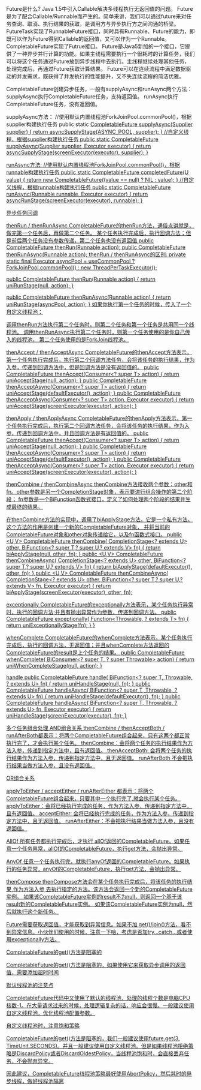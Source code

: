 Future是什么?
Java 1.5中引入Callable解决多线程执行无返回值的问题。
Future是为了配合Callable/Runnable而产生的。简单来讲，我们可以通过future来对任务查询、取消、执行结果的获取，是调用方与异步执行方之间沟通的桥梁。
FutureTask实现了RunnableFuture接口，同时具有Runnable、Future的能力，即既可以作为Future得到Callable的返回值，又可以作为一个Runnable。
CompletableFuture实现了Futrue接口。
Future是Java5新加的一个接口，它提供了一种异步并行计算的功能。如果主线程需要执行一个很耗时的计算任务，我们可以将这个任务通过Future放到异步线程中去执行。主线程继续处理其他任务，处理完成后，再通过Future获取计算结果。
Future可以在连续流程中满足数据驱动的并发需求，既获得了并发执行的性能提升，又不失连续流程的简洁优雅。

CompletableFuture创建异步任务，一般有supplyAsync和runAsync两个方法：
supplyAsync执行CompletableFuture任务，支持返回值。
runAsync执行CompletableFuture任务，没有返回值。

supplyAsync方法：
//使用默认内置线程池ForkJoinPool.commonPool()，根据supplier构建执行任务
public static <U> CompletableFuture<U> supplyAsync(Supplier<U> supplier) {
return asyncSupplyStage(ASYNC_POOL, supplier);
}
//自定义线程，根据supplier构建执行任务
public static <U> CompletableFuture<U> supplyAsync(Supplier<U> supplier,
Executor executor) {
return asyncSupplyStage(screenExecutor(executor), supplier);
}

runAsync方法:
//使用默认内置线程池ForkJoinPool.commonPool()，根据runnable构建执行任务
public static <U> CompletableFuture<U> completedFuture(U value) {
return new CompletableFuture<U>((value == null) ? NIL : value);
}
//自定义线程，根据runnable构建执行任务
public static CompletableFuture<Void> runAsync(Runnable runnable,
Executor executor) {
return asyncRunStage(screenExecutor(executor), runnable);
}

异步任务回调

thenRun / thenRunAsync
CompletableFuture的thenRun方法，通俗点讲就是，做完第一个任务后，再做第二个任务。
某个任务执行完成后，执行回调方法；但是前后两个任务没有参数传递，第二个任务也没有返回值
public CompletableFuture<Void> thenRun(Runnable action);
public CompletableFuture<Void> thenRunAsync(Runnable action);
thenRun / thenRunAsync的区别:
private static final Executor asyncPool = useCommonPool ?
ForkJoinPool.commonPool() : new ThreadPerTaskExecutor();

public CompletableFuture<Void> thenRun(Runnable action) {
return uniRunStage(null, action);
}

public CompletableFuture<Void> thenRunAsync(Runnable action) {
return uniRunStage(asyncPool, action);
}
如果你执行第一个任务的时候，传入了一个自定义线程池：

调用thenRun方法执行第二个任务时，则第二个任务和第一个任务是共用同一个线程池。
调用thenRunAsync执行第二个任务时，则第一个任务使用的是你自己传入的线程池， 第二个任务使用的是ForkJoin线程池。

thenAccept / thenAcceptAsync
CompletableFuture的thenAccept方法表示，第一个任务执行完成后，执行第二个回调方法任务，会将该任务的执行结果，作为入参，传递到回调方法中，但是回调方法是没有返回值的。
public CompletableFuture<Void> thenAccept(Consumer<? super T> action) {
return uniAcceptStage(null, action);
}
public CompletableFuture<Void> thenAcceptAsync(Consumer<? super T> action) {
return uniAcceptStage(defaultExecutor(), action);
}
public CompletableFuture<Void> thenAcceptAsync(Consumer<? super T> action,
Executor executor) {
return uniAcceptStage(screenExecutor(executor), action);
}

thenApply / thenApplyAsync
CompletableFuture的thenApply方法表示，第一个任务执行完成后，执行第二个回调方法任务，会将该任务的执行结果，作为入参，传递到回调方法中，并且回调方法是有返回值的。
public CompletableFuture<Void> thenAccept(Consumer<? super T> action) {
return uniAcceptStage(null, action);
}
public CompletableFuture<Void> thenAcceptAsync(Consumer<? super T> action) {
return uniAcceptStage(defaultExecutor(), action);
}
public CompletableFuture<Void> thenAcceptAsync(Consumer<? super T> action,
Executor executor) {
return uniAcceptStage(screenExecutor(executor), action);
}

thenCombine / thenCombineAsync
thenCombine方法接收两个参数：other和fn。other参数是另一个CompletionStage对象，表示要进行组合操作的第二个阶段；
fn参数是一个BiFunction函数式接口，定义了如何处理两个阶段的结果并生成最终的结果。

在thenCombine方法的实现中，调用了biApplyStage方法，它是一个私有方法。这个方法的作用是创建一个新的CompletableFuture对象，
并将当前的CompletableFuture对象和other对象传递给它，以及fn函数式接口。
public <U,V> CompletableFuture<V> thenCombine(
CompletionStage<? extends U> other,
BiFunction<? super T,? super U,? extends V> fn) {
return biApplyStage(null, other, fn);
}
public <U,V> CompletableFuture<V> thenCombineAsync(
CompletionStage<? extends U> other,
BiFunction<? super T,? super U,? extends V> fn) {
return biApplyStage(defaultExecutor(), other, fn);
}
public <U,V> CompletableFuture<V> thenCombineAsync(
CompletionStage<? extends U> other,
BiFunction<? super T,? super U,? extends V> fn, Executor executor) {
return biApplyStage(screenExecutor(executor), other, fn);

exceptionally
CompletableFuture的exceptionally方法表示，某个任务执行异常时，执行的回调方法;并且有抛出异常作为参数，传递到回调方法。
public CompletableFuture<T> exceptionally(
Function<Throwable, ? extends T> fn) {
return uniExceptionallyStage(fn);
}
}

whenComplete
CompletableFuture的whenComplete方法表示，某个任务执行完成后，执行的回调方法，无返回值；并且whenComplete方法返回的CompletableFuture的result是上个任务的结果。
public CompletableFuture<T> whenComplete(
BiConsumer<? super T, ? super Throwable> action) {
return uniWhenCompleteStage(null, action);
}

handle
public <U> CompletableFuture<U> handle(
BiFunction<? super T, Throwable, ? extends U> fn) {
return uniHandleStage(null, fn);
}
public <U> CompletableFuture<U> handleAsync(
BiFunction<? super T, Throwable, ? extends U> fn) {
return uniHandleStage(defaultExecutor(), fn);
}
public <U> CompletableFuture<U> handleAsync(
BiFunction<? super T, Throwable, ? extends U> fn, Executor executor) {
return uniHandleStage(screenExecutor(executor), fn);
}

多个任务组合处理
AND组合关系
thenCombine / thenAcceptBoth / runAfterBoth都表示：将两个CompletableFuture组合起来，只有这两个都正常执行完了，才会执行某个任务。
thenCombine：会将两个任务的执行结果作为方法入参，传递到指定方法中，且有返回值。
thenAcceptBoth: 会将两个任务的执行结果作为方法入参，传递到指定方法中，且无返回值。
runAfterBoth 不会把执行结果当做方法入参，且没有返回值。

OR组合关系

applyToEither / acceptEither / runAfterEither 都表示：将两个CompletableFuture组合起来，只要其中一个执行完了,就会执行某个任务。
applyToEither：会将已经执行完成的任务，作为方法入参，传递到指定方法中，且有返回值。
acceptEither: 会将已经执行完成的任务，作为方法入参，传递到指定方法中，且无返回值。
runAfterEither：不会把执行结果当做方法入参，且没有返回值。

AllOf
所有任务都执行完成后，才执行 allOf返回的CompletableFuture。如果任意一个任务异常，allOf的CompletableFuture，执行get方法，会抛出异常。

AnyOf
任意一个任务执行完，就执行anyOf返回的CompletableFuture。如果执行的任务异常，anyOf的CompletableFuture，执行get方法，会抛出异常。

thenCompose
thenCompose方法会在某个任务执行完成后，将该任务的执行结果,作为方法入参,去执行指定的方法。该方法会返回一个新的CompletableFuture实例。
如果该CompletableFuture实例的result不为null，则返回一个基于该result新的CompletableFuture实例。
如果该CompletableFuture实例为null，然后就执行这个新任务。


Future需要获取返回值，才能获取到异常信息。如果不加 get()/join()方法，看不到异常信息。小伙伴们使用的时候，注意一下哈，考虑是否加try…catch…或者使用exceptionally方法。

CompletableFuture的get()方法是阻塞的

CompletableFuture的get()方法是阻塞的，如果使用它来获取异步调用的返回值，需要添加超时时间

默认线程池的注意点

CompletableFuture代码中又使用了默认的线程池，处理的线程个数是电脑CPU核数-1。在大量请求过来的时候，处理逻辑复杂的话，响应会很慢。一般建议使用自定义线程池，优化线程池配置参数。

自定义线程池时，注意饱和策略

CompletableFuture的get()方法是阻塞的，我们一般建议使用future.get(3, TimeUnit.SECONDS)。并且一般建议使用自定义线程池。但是如果线程池拒绝策略是DiscardPolicy或者DiscardOldestPolicy，当线程池饱和时，会直接丢弃任务，不会抛弃异常。

因此建议，CompletableFuture线程池策略最好使用AbortPolicy，然后耗时的异步线程，做好线程池隔离